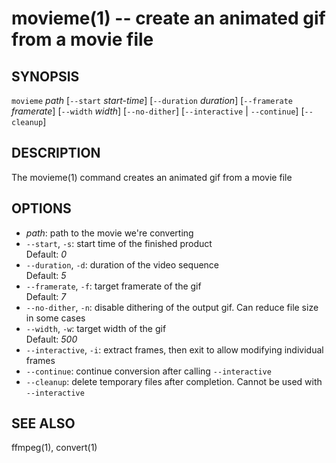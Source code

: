 movieme(1) -- create an animated gif from a movie file
======================================================

## SYNOPSIS

`movieme` <var>path</var> [`--start` <var>start-time</var>] [`--duration` <var>duration</var>] [`--framerate` <var>framerate</var>] [`--width` <var>width</var>] [`--no-dither`] [`--interactive` | `--continue`] [`--cleanup`]

## DESCRIPTION

The movieme(1) command creates an animated gif from a movie file

## OPTIONS

* <var>path</var>:
  path to the movie we're converting
* `--start`, `-s`:
  start time of the finished product  
  Default: <var>0</var>
* `--duration`, `-d`:
  duration of the video sequence  
  Default: <var>5</var>
* `--framerate`, `-f`:
  target framerate of the gif  
  Default: <var>7</var>
* `--no-dither`, `-n`:
  disable dithering of the output gif. Can reduce file size in some cases
* `--width`, `-w`:
  target width of the gif  
  Default: <var>500</var>
* `--interactive`, `-i`:
  extract frames, then exit to allow modifying individual frames
* `--continue`:
  continue conversion after calling `--interactive`
* `--cleanup`:
  delete temporary files after completion. Cannot be used with `--interactive`

## SEE ALSO

ffmpeg(1), convert(1)


[SYNOPSIS]: #SYNOPSIS "SYNOPSIS"
[DESCRIPTION]: #DESCRIPTION "DESCRIPTION"
[OPTIONS]: #OPTIONS "OPTIONS"
[SEE ALSO]: #SEE-ALSO "SEE ALSO"


[28point8(1)]: 28point8.1.html
[anycopy(1)]: anycopy.1.html
[anypaste(1)]: anypaste.1.html
[breakpt-test(1)]: breakpt-test.1.html
[breakpt(1)]: breakpt.1.html
[chcase(1)]: chcase.1.html
[colourtest(1)]: colourtest.1.html
[divider(1)]: divider.1.html
[ellipse(1)]: ellipse.1.html
[fn(1)]: fn.1.html
[git-push-all(1)]: git-push-all.1.html
[gravatar(1)]: gravatar.1.html
[gz(1)]: gz.1.html
[ipgrep(1)]: ipgrep.1.html
[mansi(1)]: mansi.1.html
[mdwrap(1)]: mdwrap.1.html
[movieme(1)]: movieme.1.html
[nps(1)]: nps.1.html
[nuname(1)]: nuname.1.html
[pycturetube(1)]: pycturetube.1.html
[returnOneOf(1)]: returnOneOf.1.html
[selfie(1)]: selfie.1.html
[shttp(1)]: shttp.1.html
[simplify(1)]: simplify.1.html
[sshmux(1)]: sshmux.1.html
[tminus(1)]: tminus.1.html
[tmx(1)]: tmx.1.html
[untar(1)]: untar.1.html
[xbmcplay(1)]: xbmcplay.1.html
[xbmcqueue(1)]: xbmcqueue.1.html
[zdate(1)]: zdate.1.html
